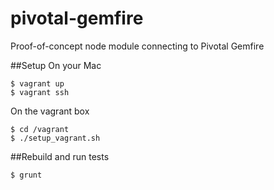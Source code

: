 pivotal-gemfire
===============

Proof-of-concept node module connecting to Pivotal Gemfire

##Setup
On your Mac

    $ vagrant up
    $ vagrant ssh

On the vagrant box

	$ cd /vagrant
	$ ./setup_vagrant.sh

##Rebuild and run tests
```
$ grunt
```